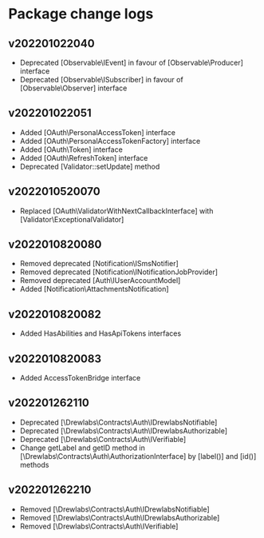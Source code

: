# Package change logs

## v202201022040

- Deprecated [Observable\IEvent] in favour of [Observable\Producer] interface
- Deprecated [Observable\ISubscriber] in favour of [Observable\Observer] interface

## v202201022051

- Added [OAuth\PersonalAccessToken] interface
- Added [OAuth\PersonalAccessTokenFactory] interface
- Added [OAuth\Token] interface
- Added [OAuth\RefreshToken] interface
- Deprecated [Validator::setUpdate] method

## v2022010520070

- Replaced [OAuth\ValidatorWithNextCallbackInterface] with [Validator\ExceptionalValidator]

## v2022010820080

- Removed deprecated [Notification\ISmsNotifier]
- Removed deprecated [Notification\INotificationJobProvider]
- Removed deprecated [Auth\IUserAccountModel]
- Added [Notification\AttachmentsNotification]

## v2022010820082

- Added HasAbilities and HasApiTokens interfaces

## v2022010820083

- Added AccessTokenBridge interface

## v202201262110

- Deprecated [\Drewlabs\Contracts\Auth\IDrewlabsNotifiable]
- Deprecated [\Drewlabs\Contracts\Auth\IDrewlabsAuthorizable]
- Deprecated [\Drewlabs\Contracts\Auth\IVerifiable]
- Change getLabel and getID method in [\Drewlabs\Contracts\Auth\AuthorizationInterface] by [label()] and [id()] methods


## v202201262210

- Removed [\Drewlabs\Contracts\Auth\IDrewlabsNotifiable]
- Removed [\Drewlabs\Contracts\Auth\IDrewlabsAuthorizable]
- Removed [\Drewlabs\Contracts\Auth\IVerifiable]
